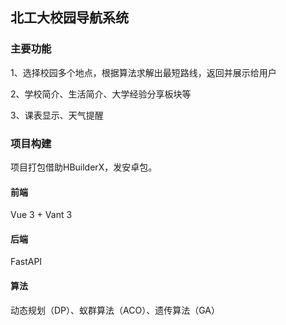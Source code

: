 ## 北工大校园导航系统

### 主要功能

1、选择校园多个地点，根据算法求解出最短路线，返回并展示给用户

2、学校简介、生活简介、大学经验分享板块等

3、课表显示、天气提醒

### 项目构建

项目打包借助HBuilderX，发安卓包。

#### 前端

Vue 3 + Vant 3

#### 后端

FastAPI

#### 算法

动态规划（DP）、蚁群算法（ACO）、遗传算法（GA）